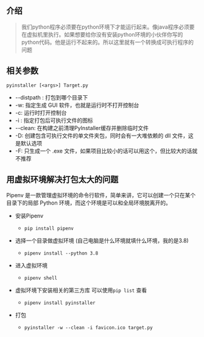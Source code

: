 ## 介绍

> 我们python程序必须要在python环境下才能运行起来。像java程序必须要在虚拟机里执行。如果想要给你没有安装python环境的小伙伴你写的python代码。他是运行不起来的。所以这里就有一个转换成可执行程序的问题

## 相关参数

` pyinstaller [<args>] Target.py `

+ --distpath <path>: 打包到哪个目录下
+ -w: 指定生成 GUI 软件，也就是运行时不打开控制台
+ -c: 运行时打开控制台
+ -i <Icon File>: 指定打包后可执行文件的图标
+ --clean: 在构建之前清理PyInstaller缓存并删除临时文件
+ -D: 创建包含可执行文件的单文件夹包，同时会有一大堆依赖的 dll 文件，这是默认选项
+ -F: 只生成一个 .exe 文件，如果项目比较小的话可以用这个，但比较大的话就不推荐



## 用虚拟环境解决打包太大的问题

 Pipenv 是一款管理虚拟环境的命令行软件，简单来讲，它可以创建一个只在某个目录下的局部 Python 环境，而这个环境是可以和全局环境脱离开的。 

+ 安装Pipenv
  + `pip install pipenv`
+ 选择一个目录做虚拟环境 (自己电脑是什么环境就填什么环境，我的是3.8)
  + `pipenv install --python 3.8`
+ 进入虚拟环境
  + `pipenv shell`
+ 虚拟环境下安装相关的第三方库 可以使用`pip list` 查看
  + `pipenv install pyinstaller`

+ 打包
  + `pyinstaller -w --clean -i favicon.ico target.py`
